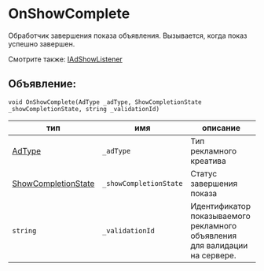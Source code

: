 # OnShowComplete
Обработчик завершения показа объявления. Вызывается, когда показ успешно завершен.

Смотрите также: [IAdShowListener](IAdShowListener.md)

## Объявление:

`void OnShowComplete(AdType _adType, ShowCompletionState _showCompletionState, string _validationId)`

тип | имя | описание
-|-|-
[AdType](../enums/AdType.md) | `_adType` | Тип рекламного креатива
[ShowCompletionState](../../enums/ShowCompletionState.md) | `_showCompletionState` | Статус завершения показа
`string` | `_validationId` | Идентификатор показываемого рекламного объявления для валидации на сервере.